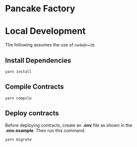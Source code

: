 # Pancake Factory

# Local Development

The following assumes the use of `node@>=10`.

## Install Dependencies

`yarn install`

## Compile Contracts

`yarn compile`

## Deploy contracts
Before deploying contracts, create an **.env** file as shown in the **.env.example**. Then run this command:
  
`yarn migrate`
